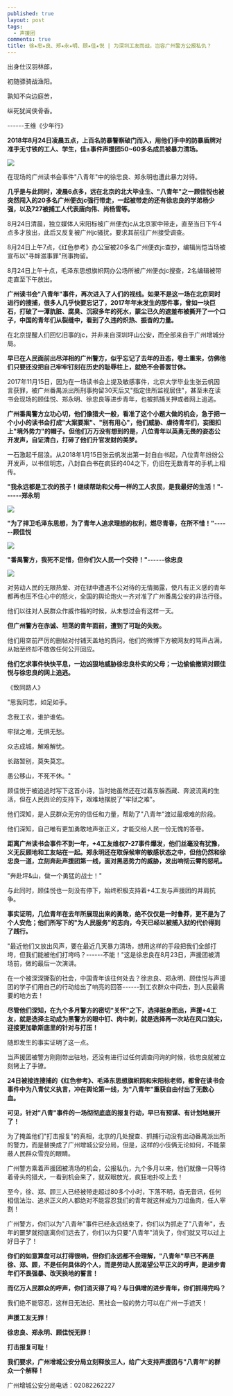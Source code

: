 ```yaml
---
published: true
layout: post
tags:
  - 声援团
comments: true
title: 徐★忠★良、郑★永★明、顾★佳★悦 | 为深圳工友而战，岂容广州警方公报私仇？
---
```


出身仕汉羽林郎，

初随骠骑战渔阳。

孰知不向边庭苦，

纵死犹闻侠骨香。

------王维《少年行》

**2018年8月24日凌晨五点，上百名防暴警察破门而入，用他们手中的防暴盾牌对准手无寸铁的工人、学生，佳±事件声援团50~60多名成员被暴力清场。**

![](https://photo.ishield.cn/pic/5b8457129dc6d68753386f88)

在现场的广州读书会事件"八青年"中的徐忠良、郑永明也遭此暴力对待。

**几乎是与此同时，凌晨6点多，远在北京的北大毕业生、"八青年"之一顾佳悦也被突然闯入的20多名广州便衣jc强行带走，一起被带走的还有徐忠良的学弟杨少强，以及727被捕工人代表唐向伟、尚杨雪等。**

8月24日清晨，独立媒体人宋阳标被广州便衣jc从北京家中带走，直至当日下午4点多才放出，此后又反复被广州jc骚扰，要求其前往广州接受调查。

8月24日上午7点，《红色参考》办公室被20多名广州便衣jc查抄，编辑尚恺当场被宣布以"寻衅滋事罪"刑事拘留。

8月24日上午十点，毛泽东思想旗帜网办公场所被广州便衣jc搜查，2名编辑被带走直至下午放出。

**广州读书会"八青年"事件，再次进入了人们的视线。如果不是这一场在北京同时进行的搜捕，很多人几乎快要忘记了，2017年年末发生的那件事，曾如一块巨石，打破了一潭肮脏、腐臭、沉寂多年的死水，蒙尘已久的遮羞布被撕开了一个口子，中国的青年们从裂缝中，看到了久违的炽热、振奋的力量。**

在北京提醒人们回忆旧事的jc，并非来自深圳坪山公安，而全部来自于广州增城分局。

**早已在人民面前出尽洋相的广州警方，似乎忘记了去年的丑态，卷土重来，仿佛他们只要还没把自己牢牢钉刻在历史的耻辱柱上，就绝不会善罢甘休。**

2017年11月15日，因为在一场读书会上提及敏感事件，北京大学毕业生张云帆因言获罪，被广州番禺派出所刑事拘留30天后又"指定住所监视居住"，甚至未在读书会现场的顾佳悦、郑永明、徐忠良等进步青年，也被抓捕关押或者网上追逃。

**广州番禺警方立功心切，他们像猎犬一般，看准了这个小题大做的机会，急于把一个小小的读书会打成"大案要案"、"别有用心"，他们威胁、虐待青年们，妄图扣上"境外势力"的帽子。但他们万万没有想到的是，八位青年以英勇无畏的姿态公开发声，自证清白，打碎了他们升官发财的美梦。**

一石激起千层浪。从2018年1月15日张云帆发出第一封自白书起，八位青年纷纷公开发声，以书信明志，八封自白书在疯狂的404之下，仍旧在无数青年的手机上相传。

**"我永远都是工农的孩子！继续帮助和父母一样的工人农民，是我最好的生活！"------郑永明**

![](https://photo.ishield.cn/pic/5b8458929dc6d68753386f8a)

**"为了捍卫毛泽东思想，为了青年人追求理想的权利，燃尽青春，在所不惜！"------顾佳悦**

![](https://photo.ishield.cn/pic/5b8459549dc6d68753386f8b)

**"番禺警方，我死不足惜，但你们欠人民一个交待！"------徐忠良**

![](https://photo.ishield.cn/pic/5b84599e9dc6d68753386f8d)


对劳动人民的无限热爱、对在狱中遭遇不公对待的无情揭露，使凡有正义感的青年都再也压不住心中的怒火，全国的舆论炮火一齐对准了广州番禺公安的非法行径。

他们以往对人民群众作威作福的时候，从未想过会有这样一天。

**但广州警方在赤诚、坦荡的青年面前，遭到了可耻的失败。**

他们用空前严厉的删帖对付铺天盖地的质问，他们的微博下方被网友的骂声占满，从始至终却不敢做任何公开回应。

**他们乞求事件快快平息，一边凶狠地威胁徐忠良朴实的父母；一边偷偷撤销对顾佳悦与徐忠良的网上追逃。**

《致同路人》

"思我同志，如足如手。

念我工农，谁护谁佑。

牢狱之难，无惧无愁。

众志成城，解难解忧。

长路暂别，莫失莫忘。

愚公移山，不死不休。"

顾佳悦于被追逃时写下这首小诗，当时她虽然还在过着东躲西藏、奔波流离的生活，但在人民舆论的支持下，艰难地摆脱了"牢狱之难"。

他们深知，是人民群众无穷的信任和力量，帮助了"八青年"渡过最艰难的阶段。

他们深知，自己唯有更加勇敢地声张正义，才能交给人民一份无愧的答卷。

**距离广州读书会事件不到一年，+4工友维权7-27事件爆发，他们丝毫没有犹豫，义无反顾地和工友站在一起。郑永明还在取保候审的敏感状态之中，但他仍然和徐忠良一道，立刻奔赴声援团第一线，面对黑恶势力的威胁，发出响彻云霄的怒吼。**

"奔赴坪&山，做一个勇猛的战士！"

与此同时，顾佳悦也一刻没有停下，始终积极支持着+4工友与声援团的并肩抗争。

**事实证明，几位青年在去年所展现出来的勇敢，绝不仅仅是一时鲁莽，更不是为了个人安危；他们所写下的"为人民服务"的志向，今天已经以被捕入狱的代价得到了践行。**

"最近他们又放出风声，要在最近几天暴力清场，想用这样的手段把我们全部打垮，但我们能被他们打垮吗？------不能！"这是徐忠良在8月23日，声援团被清场前，做的最后一次演讲。

在一个被深深撕裂的社会，中国青年该往何处去？徐忠良、郑永明、顾佳悦与声援团的学子们用自己的行动给出了响亮的回答------到工农群众中间去，到人民最需要的地方去！

**尽管他们深知，在九个多月警方的密切"关怀"之下，选择挺身而出，声援+4工友，就是选择主动成为黑警方的眼中钉、肉中刺，就是选择再一次站在风口浪尖，迎接更加歇斯底里的针对与打压！**

随即发生的事实证明了这一点。

当声援团被警方刚刚带出驻地，还没有进行过任何调查问询的时候，徐忠良就被立刻铐上了手镣。

**24日被接连搜捕的《红色参考》、毛泽东思想旗帜网和宋阳标老师，都曾在读书会事件中为八青仗义执言，冲在舆论第一线，为"八青年"重获自由付出了无数心血。**

**可见，针对"八青"事件的一场彻彻底底的报复行动，早已有预谋、有计划地展开了！**

为了掩盖他们"打击报复"的真相，北京的几处搜查、抓捕行动没有出动番禺派出所的警力，而是替换成了广州增城公安分局，但是，这样的小伎俩无论如何，不能蒙蔽人民群众雪亮的眼睛。

广州警方乘着声援团被清场的机会，公报私仇，九个多月以来，他们就像一只等待着骨头的猎犬，一看到机会来了，就双眼放光，疯狂地扑咬上去！

至今，徐、郑、顾三人已经被带走超过80多个小时，下落不明，杳无音讯，任何相信法治、追求正义的人都绝对不能容忍我们的青年就这样成为刀俎鱼肉，任人宰割！

广州警方，你们以为"八青年"事件已经永远结束了，你们以为抓走了"八青年"，去年的噩梦就彻底离你们远去了，你们以为只要"八青年"消失了，你们就又可以过上好日子了！

**你们的如意算盘可以打得很响，但你们永远都不会理解，"八青年"早已不再是徐、郑、顾，不是任何具体的个人，而是劳动人民渴望公平正义的呼声，是进步青年们不畏强暴、改天换地的誓言！**

**而亿万人民群众的呼声，你们消灭得了吗？与日俱增的进步青年，你们抓得完吗？**

我们绝不能容忍，这样目无法纪、黑社会一般的势力可以在广州一手遮天！

**声援工友无罪！**

**徐忠良、郑永明、顾佳悦无罪！**

**打击报复可耻！**

**我们要求，广州增城公安分局立刻释放三人，给广大支持声援团与"八青年"的群众一个解释！**


广州增城公安分局电话：02082262227
